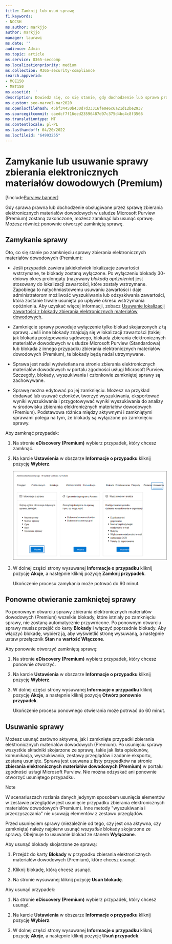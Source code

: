 ```yaml
---
title: Zamknij lub usuń sprawę
f1.keywords:
- NOCSH
ms.author: markjjo
author: markjjo
manager: laurawi
ms.date: ''
audience: Admin
ms.topic: article
ms.service: O365-seccomp
ms.localizationpriority: medium
ms.collection: M365-security-compliance
search.appverid:
- MOE150
- MET150
ms.assetid: ''
description: Dowiedz się, co się stanie, gdy dochodzenie lub sprawa prawna obsługiwana przez sprawę zbierania elektronicznych materiałów dowodowych w usłudze Microsoft Purview (Premium) zostanie zamknięta lub usunięta.
ms.custom: seo-marvel-mar2020
ms.openlocfilehash: 45bf34450b430d7d33316fe0e6c6a21d12be2937
ms.sourcegitcommit: caedcf7f16eed23596487d97c375d4bc4c8f3566
ms.translationtype: MT
ms.contentlocale: pl-PL
ms.lasthandoff: 04/20/2022
ms.locfileid: "64993255"
---
```

# <a name="close-or-delete-an-ediscovery-premium-case"></a>Zamykanie lub usuwanie sprawy zbierania elektronicznych materiałów dowodowych (Premium)

[!include[Purview banner](../includes/purview-rebrand-banner.md)]

Gdy sprawa prawna lub dochodzenie obsługiwane przez sprawę zbierania elektronicznych materiałów dowodowych w usłudze Microsoft Purview (Premium) zostaną zakończone, możesz zamknąć lub usunąć sprawę. Możesz również ponownie otworzyć zamkniętą sprawę.

## <a name="close-a-case"></a>Zamykanie sprawy

Oto, co się stanie po zamknięciu sprawy zbierania elektronicznych materiałów dowodowych (Premium):

- Jeśli przypadek zawiera jakiekolwiek lokalizacje zawartości wstrzymane, te blokady zostaną wyłączone. Po wyłączeniu blokady 30-dniowy okres prolongaty (nazywany *blokadą opóźnienia*) jest stosowany do lokalizacji zawartości, które zostały wstrzymane. Zapobiega to natychmiastowemu usuwaniu zawartości i daje administratorom możliwość wyszukiwania lub odzyskiwania zawartości, która zostanie trwale usunięta po upływie okresu wstrzymania opóźnienia. Aby uzyskać więcej informacji, zobacz [Usuwanie lokalizacji zawartości z blokady zbierania elektronicznych materiałów dowodowych](create-ediscovery-holds.md#removing-content-locations-from-an-ediscovery-hold).

- Zamknięcie sprawy powoduje wyłączenie tylko blokad skojarzonych z tą sprawą. Jeśli inne blokady znajdują się w lokalizacji zawartości (takiej jak blokada postępowania sądowego, blokada zbierania elektronicznych materiałów dowodowych w usłudze Microsoft Purview (Standardowa) lub blokada z innego przypadku zbierania elektronicznych materiałów dowodowych (Premium), te blokady będą nadal utrzymywane.

- Sprawa jest nadal wyświetlana na stronie zbierania elektronicznych materiałów dowodowych w portalu zgodności usługi Microsoft Purview. Szczegóły, blokady, wyszukiwania i członkowie zamkniętej sprawy są zachowywane.

- Sprawę można edytować po jej zamknięciu. Możesz na przykład dodawać lub usuwać członków, tworzyć wyszukiwania, eksportować wyniki wyszukiwania i przygotowywać wyniki wyszukiwania do analizy w środowisku zbierania elektronicznych materiałów dowodowych (Premium). Podstawowa różnica między aktywnymi i zamkniętymi sprawami polega na tym, że blokady są wyłączone po zamknięciu sprawy.

Aby zamknąć przypadek:

1. Na stronie **eDiscovery (Premium)** wybierz przypadek, który chcesz zamknąć.

2. Na karcie **Ustawienia** w obszarze **Informacje o przypadku** kliknij pozycję **Wybierz**.

   ![Uzyskaj dostęp do strony wysuwanej informacji o przypadku w przypadku zbierania elektronicznych materiałów dowodowych (Premium).](..\media\AeDSelectCaseInformation.png) 

3. W dolnej części strony wysuwanej **Informacje o przypadku** kliknij pozycję **Akcje**, a następnie kliknij pozycję **Zamknij przypadek**.

   Ukończenie procesu zamykania może potrwać do 60 minut.

## <a name="reopen-a-closed-case"></a>Ponowne otwieranie zamkniętej sprawy

Po ponownym otwarciu sprawy zbierania elektronicznych materiałów dowodowych (Premium) wszelkie blokady, które istniały po zamknięciu sprawy, nie zostaną automatycznie przywrócone. Po ponownym otwarciu sprawy musisz przejść do karty **Blokady** i włączyć poprzednie blokady. Aby włączyć blokadę, wybierz ją, aby wyświetlić stronę wysuwaną, a następnie ustaw przełącznik **Stan** na **wartość Włączone**.

Aby ponownie otworzyć zamkniętą sprawę:

1. Na stronie **eDiscovery (Premium)** wybierz przypadek, który chcesz ponownie otworzyć.

2. Na karcie **Ustawienia** w obszarze **Informacje o przypadku** kliknij pozycję **Wybierz**.

3. W dolnej części strony wysuwanej **Informacje o przypadku** kliknij pozycję **Akcje**, a następnie kliknij pozycję **Otwórz ponownie przypadek**.

   Ukończenie procesu ponownego otwierania może potrwać do 60 minut.

## <a name="delete-a-case"></a>Usuwanie sprawy

Możesz usunąć zarówno aktywne, jak i zamknięte przypadki zbierania elektronicznych materiałów dowodowych (Premium). Po usunięciu sprawy wszystkie składniki skojarzone ze sprawą, takie jak lista opiekunów, komunikacja, wyszukiwania, zestawy przeglądów i zadanie eksportu, zostaną usunięte. Sprawa jest usuwana z listy przypadków na stronie **zbierania elektronicznych materiałów dowodowych (Premium)** w portalu zgodności usługi Microsoft Purview. Nie można odzyskać ani ponownie otworzyć usuniętego przypadku.

> [!NOTE]
> W scenariuszach rozlania danych jedynym sposobem usunięcia elementów w zestawie przeglądów jest usunięcie przypadku zbierania elektronicznych materiałów dowodowych (Premium). Inne metody "wyszukiwania i przeczyszczania" nie usuwają elementów z zestawu przeglądów.

Przed usunięciem sprawy (niezależnie od tego, czy jest ona aktywna, czy zamknięta) należy najpierw usunąć *wszystkie* blokady skojarzone ze sprawą. Obejmuje to usuwanie blokad ze stanem **Wyłączone**.

Aby usunąć blokady skojarzone ze sprawą:

1. Przejdź do karty **Blokady** w przypadku zbierania elektronicznych materiałów dowodowych (Premium), które chcesz usunąć.

2. Kliknij blokadę, którą chcesz usunąć.

3. Na stronie wysuwanej kliknij pozycję **Usuń blokadę**.

Aby usunąć przypadek:

1. Na stronie **eDiscovery (Premium)** wybierz przypadek, który chcesz usunąć.

2. Na karcie **Ustawienia** w obszarze **Informacje o przypadku** kliknij pozycję **Wybierz**.

3. W dolnej części strony wysuwanej **Informacje o przypadku** kliknij pozycję **Akcje**, a następnie kliknij pozycję **Usuń przypadek**.

